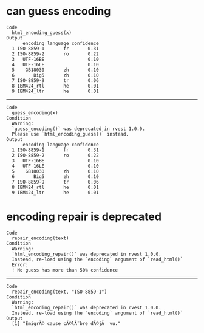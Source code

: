 # can guess encoding

    Code
      html_encoding_guess(x)
    Output
          encoding language confidence
      1 ISO-8859-1       fr       0.31
      2 ISO-8859-2       ro       0.22
      3   UTF-16BE                0.10
      4   UTF-16LE                0.10
      5    GB18030       zh       0.10
      6       Big5       zh       0.10
      7 ISO-8859-9       tr       0.06
      8 IBM424_rtl       he       0.01
      9 IBM424_ltr       he       0.01

---

    Code
      guess_encoding(x)
    Condition
      Warning:
      `guess_encoding()` was deprecated in rvest 1.0.0.
      Please use `html_encoding_guess()` instead.
    Output
          encoding language confidence
      1 ISO-8859-1       fr       0.31
      2 ISO-8859-2       ro       0.22
      3   UTF-16BE                0.10
      4   UTF-16LE                0.10
      5    GB18030       zh       0.10
      6       Big5       zh       0.10
      7 ISO-8859-9       tr       0.06
      8 IBM424_rtl       he       0.01
      9 IBM424_ltr       he       0.01

# encoding repair is deprecated

    Code
      repair_encoding(text)
    Condition
      Warning:
      `html_encoding_repair()` was deprecated in rvest 1.0.0.
      Instead, re-load using the `encoding` argument of `read_html()`
      Error:
      ! No guess has more than 50% confidence

---

    Code
      repair_encoding(text, "ISO-8859-1")
    Condition
      Warning:
      `html_encoding_repair()` was deprecated in rvest 1.0.0.
      Instead, re-load using the `encoding` argument of `read_html()`
    Output
      [1] "ÉmigrÃ© cause cÃ©lÃ¨bre dÃ©jÃ  vu."

